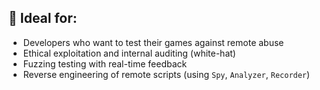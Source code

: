## 🧪 Ideal for:

- Developers who want to test their games against remote abuse
- Ethical exploitation and internal auditing (white-hat)
- Fuzzing testing with real-time feedback
- Reverse engineering of remote scripts (using `Spy`, `Analyzer`, `Recorder`)
